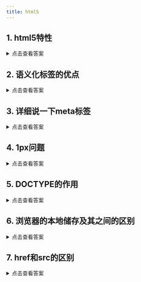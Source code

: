 ```yaml
---
title: html5
---
```


## 1. html5特性

<details>
<summary>点击查看答案</summary>

1. 标签：新增语义化标签、多媒体标签、`<canvas>`标签
2. 属性：表单改进，提供了强制校验的API，如`<input>`中的`type`属性
3. 存储：对于本地离线存储更好对支持，新增了localStorage、sessionStorage、IndexDB，提供AppCache接口，支持应用缓存机制

</details>

## 2. 语义化标签的优点

<details>
<summary>点击查看答案</summary>

1. 利于SEO  
2. 代码结构更加清晰，便于阅读  
3. 利于设备解析  

</details>

## 3. 详细说一下meta标签

<details>
<summary>点击查看答案</summary>

meta标签提供描述页面的元信息。

</details>

## 4. 1px问题

<details>
<summary>点击查看答案</summary>

rem + viewport  

1. rem是相对于根元素的`font-size`计算的相对单位，例如，默认情况下浏览器`font-size`为16px，所以有`16px=1rem`
2. 使用meta标签，设置viewport

```js
  <meta name="viewport" content="width=device-width, initial-scale=1">
```

</details>

## 5. DOCTYPE的作用

<details>
<summary>点击查看答案</summary>

声明文档类型，告知浏览器用什么模式解析页面。

怪异模式：浏览器会模拟 Navigator 4 与 Internet Explorer 5 的非标准行为解析页面  
标准模式：浏览器会以W3C标准解析页面


</details>

## 6. 浏览器的本地储存及其之间的区别

<details>
<summary>点击查看答案</summary>

1. cookie: html5之前本地储存的主要方式，大小为4k  
2. localStorage: html5新特性，持久性储存，只可以主动清除，大小为5M
3. sessionStorage: html5新特性，会话性储存，选项卡被关闭时即被清除，大小为5M  
4. IndexDB: 异步执行的事务型数据库系统，以键值对的形式进行储存，同样遵守同源策略

</details>

## 7. href和src的区别

<details>
<summary>点击查看答案</summary>

1. href(hypeReference)会并行的下载资源，不会阻塞浏览器解析
2. src(resource)会阻塞页面解析，直到资源下载完毕

</details>
